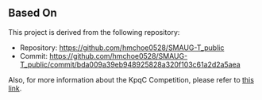 ## Based On

This project is derived from the following repository:

- Repository: https://github.com/hmchoe0528/SMAUG-T_public
- Commit: https://github.com/hmchoe0528/SMAUG-T_public/commit/bda009a39eb948925828a320f103c61a2d2a5aea

Also, for more information about the KpqC Competition, please refer to [this link](https://kpqc.or.kr/competition_02.html).

